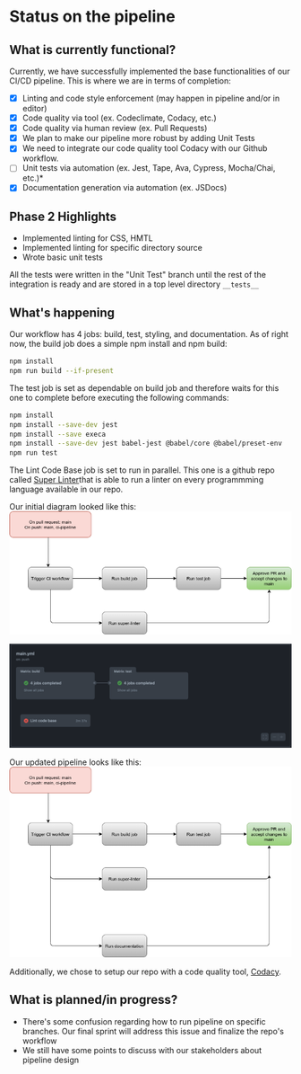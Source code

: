 # Status on the pipeline
## What is currently functional?
Currently, we have successfully implemented the base functionalities of our CI/CD pipeline. This is where we are in terms of completion:

- [x] Linting and code style enforcement (may happen in pipeline and/or in editor)
- [x] Code quality via tool  (ex. Codeclimate, Codacy, etc.)
- [X] Code quality via human review (ex. Pull Requests)
- [X] We plan to make our pipeline more robust by adding Unit Tests 
- [X] We need to integrate our code quality tool Codacy with our Github workflow.
- [ ] Unit tests via automation (ex. Jest, Tape, Ava, Cypress, Mocha/Chai, etc.)*
- [X] Documentation generation via automation (ex. JSDocs)

## Phase 2 Highlights

* Implemented linting for CSS, HMTL
* Implemented linting for specific directory source
* Wrote basic unit tests

All the tests were written in the "Unit Test" branch until the rest of the integration is ready and are stored in a top level directory `__tests__`

## What's happening

Our workflow has 4 jobs: build, test, styling, and documentation. As of right now, the build job does a simple npm install and npm build:
```bash
npm install
npm run build --if-present
```

The test job is set as dependable on build job and therefore waits for this one to complete before executing the following commands:
```bash
npm install
npm install --save-dev jest
npm install --save execa
npm install --save-dev jest babel-jest @babel/core @babel/preset-env
npm run test
```

The Lint Code Base job is set to run in parallel. This one is a github repo called [Super Linter](https://github.com/github/super-linter)that is able to run a linter on every programmming language available in our repo. 

Our initial diagram looked like this:
![pipeline-diagram](phase1.drawio.png)

![phase1-diagram](phase1.png)

Our updated pipeline looks like this:
![pipeline-diagram2](phase2.drawio.png)

Additionally, we chose to setup our repo with a code quality tool, [Codacy](https://app.codacy.com/organizations/gh/cse110-sp21-group32/repositories).

## What is planned/in progress?

- There's some confusion regarding how to run pipeline on specific branches. Our final sprint will address this issue and finalize the repo's workflow
- We still have some points to discuss with our stakeholders about pipeline design 
